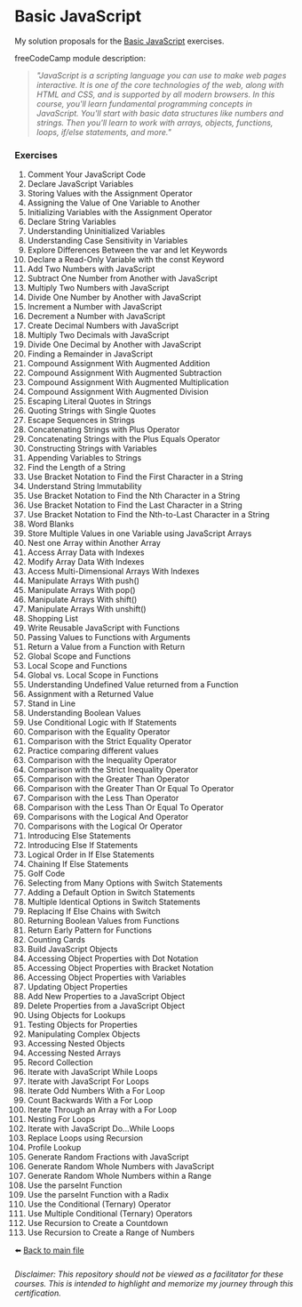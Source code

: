 # Basic JavaScript

My solution proposals for
the [Basic JavaScript](https://www.freecodecamp.org/learn/javascript-algorithms-and-data-structures/) exercises.

freeCodeCamp module description:
> *"JavaScript is a scripting language you can use to make web pages interactive. It is one of the core technologies of the web, along with HTML and CSS, and is supported by all modern browsers. In this course, you'll learn fundamental programming concepts in JavaScript. You'll start with basic data structures like numbers and strings. Then you'll learn to work with arrays, objects, functions, loops, if/else statements, and more."*

### Exercises

1. Comment Your JavaScript Code
2. Declare JavaScript Variables
3. Storing Values with the Assignment Operator
4. Assigning the Value of One Variable to Another
5. Initializing Variables with the Assignment Operator
6. Declare String Variables
7. Understanding Uninitialized Variables
8. Understanding Case Sensitivity in Variables
9. Explore Differences Between the var and let Keywords
10. Declare a Read-Only Variable with the const Keyword
11. Add Two Numbers with JavaScript
12. Subtract One Number from Another with JavaScript
13. Multiply Two Numbers with JavaScript
14. Divide One Number by Another with JavaScript
15. Increment a Number with JavaScript
16. Decrement a Number with JavaScript
17. Create Decimal Numbers with JavaScript
18. Multiply Two Decimals with JavaScript
19. Divide One Decimal by Another with JavaScript
20. Finding a Remainder in JavaScript
21. Compound Assignment With Augmented Addition
22. Compound Assignment With Augmented Subtraction
23. Compound Assignment With Augmented Multiplication
24. Compound Assignment With Augmented Division
25. Escaping Literal Quotes in Strings
26. Quoting Strings with Single Quotes
27. Escape Sequences in Strings
28. Concatenating Strings with Plus Operator
29. Concatenating Strings with the Plus Equals Operator
30. Constructing Strings with Variables
31. Appending Variables to Strings
32. Find the Length of a String
33. Use Bracket Notation to Find the First Character in a String
34. Understand String Immutability
35. Use Bracket Notation to Find the Nth Character in a String
36. Use Bracket Notation to Find the Last Character in a String
37. Use Bracket Notation to Find the Nth-to-Last Character in a String
38. Word Blanks
39. Store Multiple Values in one Variable using JavaScript Arrays
40. Nest one Array within Another Array
41. Access Array Data with Indexes
42. Modify Array Data With Indexes
43. Access Multi-Dimensional Arrays With Indexes
44. Manipulate Arrays With push()
45. Manipulate Arrays With pop()
46. Manipulate Arrays With shift()
47. Manipulate Arrays With unshift()
48. Shopping List
49. Write Reusable JavaScript with Functions
50. Passing Values to Functions with Arguments
51. Return a Value from a Function with Return
52. Global Scope and Functions
53. Local Scope and Functions
54. Global vs. Local Scope in Functions
55. Understanding Undefined Value returned from a Function
56. Assignment with a Returned Value
57. Stand in Line
58. Understanding Boolean Values
59. Use Conditional Logic with If Statements
60. Comparison with the Equality Operator
61. Comparison with the Strict Equality Operator
62. Practice comparing different values
63. Comparison with the Inequality Operator
64. Comparison with the Strict Inequality Operator
65. Comparison with the Greater Than Operator
66. Comparison with the Greater Than Or Equal To Operator
67. Comparison with the Less Than Operator
68. Comparison with the Less Than Or Equal To Operator
69. Comparisons with the Logical And Operator
70. Comparisons with the Logical Or Operator
71. Introducing Else Statements
72. Introducing Else If Statements
73. Logical Order in If Else Statements
74. Chaining If Else Statements
75. Golf Code
76. Selecting from Many Options with Switch Statements
77. Adding a Default Option in Switch Statements
78. Multiple Identical Options in Switch Statements
79. Replacing If Else Chains with Switch
80. Returning Boolean Values from Functions
81. Return Early Pattern for Functions
82. Counting Cards
83. Build JavaScript Objects
84. Accessing Object Properties with Dot Notation
85. Accessing Object Properties with Bracket Notation
86. Accessing Object Properties with Variables
87. Updating Object Properties
88. Add New Properties to a JavaScript Object
89. Delete Properties from a JavaScript Object
90. Using Objects for Lookups
91. Testing Objects for Properties
92. Manipulating Complex Objects
93. Accessing Nested Objects
94. Accessing Nested Arrays
95. Record Collection
96. Iterate with JavaScript While Loops
97. Iterate with JavaScript For Loops
98. Iterate Odd Numbers With a For Loop
99. Count Backwards With a For Loop
100. Iterate Through an Array with a For Loop
101. Nesting For Loops
102. Iterate with JavaScript Do...While Loops
103. Replace Loops using Recursion
104. Profile Lookup
105. Generate Random Fractions with JavaScript
106. Generate Random Whole Numbers with JavaScript
107. Generate Random Whole Numbers within a Range
108. Use the parseInt Function
109. Use the parseInt Function with a Radix
110. Use the Conditional (Ternary) Operator
111. Use Multiple Conditional (Ternary) Operators
112. Use Recursion to Create a Countdown
113. Use Recursion to Create a Range of Numbers

⬅️ [Back to main file](../README.md)

###### Disclaimer: This repository should not be viewed as a facilitator for these courses. This is intended to highlight and memorize my journey through this certification.
